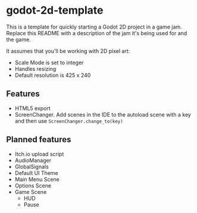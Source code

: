 # godot-2d-template

This is a template for quickly starting a Godot 2D project in a game jam.
Replace this README with a description of the jam it's being used for and the game.

It assumes that you'll be working with 2D pixel art:
- Scale Mode is set to integer
- Handles resizing
- Default resolution is 425 x 240

## Features
- HTML5 export
- ScreenChanger. Add scenes in the IDE to the autoload scene with a key and then use `ScreenChanger.change_to(key)`

## Planned features

- Itch.io upload script
- AudioManager
- GlobalSignals
- Default UI Theme
- Main Menu Scene
- Options Scene
- Game Scene
	- HUD
	- Pause 
